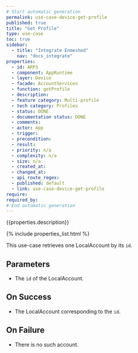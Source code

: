 ```yaml
---
# Start automatic generation
permalink: use-case-device-get-profile
published: true
title: "Get Profile"
type: use-case
toc: true
sidebar:
  - title: "Integrate Enmeshed"
    nav: "docs_integrate"
properties:
  - id: ARP3
  - component: AppRuntime
  - layer: Device
  - facade: AccountServices
  - function: getProfile
  - description:
  - feature category: Multi-profile
  - tech category: Profiles
  - status: DONE
  - documentation status: DONE
  - comments:
  - actor: App
  - trigger:
  - precondition:
  - result:
  - priority: n/a
  - complexity: n/a
  - size: n/a
  - created_at:
  - changed_at:
  - api_route_regex:
  - published: default
  - link: use-case-device-get-profile
require:
required_by:
# End automatic generation
---
```


{{properties.description}}

{% include properties_list.html %}

This use-case retrieves one LocalAccount by its `id`.

## Parameters

- The `id` of the LocalAccount.

## On Success

- The LocalAccount corresponding to the `id`.

## On Failure

- There is no such account.
